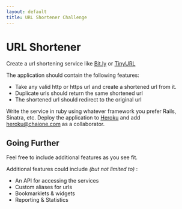 ```yaml
---
layout: default
title: URL Shortener Challenge
---
```


# URL Shortener

Create a url shortening service like [Bit.ly](http://bit.ly) or [TinyURL](http://tinyurl.com)

The application should contain the following features:

* Take any valid http or https url and create a shortened url from it.
* Duplicate urls should return the same shortened url
* The shortened url should redirect to the original url

Write the service in ruby using whatever framework you prefer Rails, Sinatra, etc.
Deploy the application to [Heroku](http://heroku.com) and add heroku@chaione.com as a collaborator.


## Going Further

Feel free to include additional features as you see fit.

Additional features could include _(but not limited to)_ :

* An API for accessing the services
* Custom aliases for urls
* Bookmarklets & widgets
* Reporting & Statistics